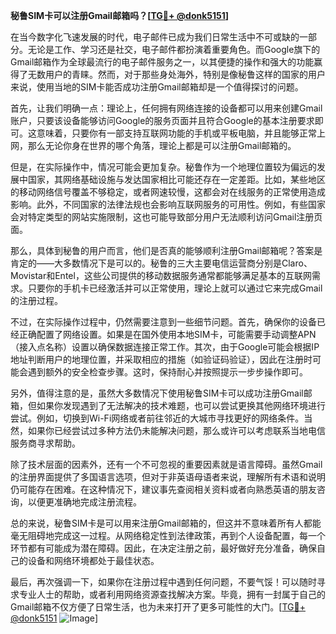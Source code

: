**秘鲁SIM卡可以注册Gmail邮箱吗？[[TG💪+ @donk5151](https://t.me/s/donk5151)]**

在当今数字化飞速发展的时代，电子邮件已成为我们日常生活中不可或缺的一部分。无论是工作、学习还是社交，电子邮件都扮演着重要角色。而Google旗下的Gmail邮箱作为全球最流行的电子邮件服务之一，以其便捷的操作和强大的功能赢得了无数用户的青睐。然而，对于那些身处海外，特别是像秘鲁这样的国家的用户来说，使用当地的SIM卡能否成功注册Gmail邮箱却是一个值得探讨的问题。

首先，让我们明确一点：理论上，任何拥有网络连接的设备都可以用来创建Gmail账户，只要该设备能够访问Google的服务页面并且符合Google的基本注册要求即可。这意味着，只要你有一部支持互联网功能的手机或平板电脑，并且能够正常上网，那么无论你身在世界的哪个角落，理论上都是可以注册Gmail邮箱的。

但是，在实际操作中，情况可能会更加复杂。秘鲁作为一个地理位置较为偏远的发展中国家，其网络基础设施与发达国家相比可能还存在一定差距。比如，某些地区的移动网络信号覆盖不够稳定，或者网速较慢，这都会对在线服务的正常使用造成影响。此外，不同国家的法律法规也会影响互联网服务的可用性。例如，有些国家会对特定类型的网站实施限制，这也可能导致部分用户无法顺利访问Gmail注册页面。

那么，具体到秘鲁的用户而言，他们是否真的能够顺利注册Gmail邮箱呢？答案是肯定的——大多数情况下是可以的。秘鲁的三大主要电信运营商分别是Claro、Movistar和Entel，这些公司提供的移动数据服务通常都能够满足基本的互联网需求。只要你的手机卡已经激活并可以正常使用，理论上就可以通过它来完成Gmail的注册过程。

不过，在实际操作过程中，仍然需要注意到一些细节问题。首先，确保你的设备已经正确配置了网络设置。如果是在国外使用本地SIM卡，可能需要手动调整APN（接入点名称）设置以确保数据连接正常工作。其次，由于Google可能会根据IP地址判断用户的地理位置，并采取相应的措施（如验证码验证），因此在注册时可能会遇到额外的安全检查步骤。这时，保持耐心并按照提示一步步操作即可。

另外，值得注意的是，虽然大多数情况下使用秘鲁SIM卡可以成功注册Gmail邮箱，但如果你发现遇到了无法解决的技术难题，也可以尝试更换其他网络环境进行尝试。例如，切换到Wi-Fi网络或者前往邻近的大城市寻找更好的网络条件。当然，如果你已经尝试过多种方法仍未能解决问题，那么或许可以考虑联系当地电信服务商寻求帮助。

除了技术层面的因素外，还有一个不可忽视的重要因素就是语言障碍。虽然Gmail的注册界面提供了多国语言选项，但对于非英语母语者来说，理解所有术语和说明仍可能存在困难。在这种情况下，建议事先查阅相关资料或者向熟悉英语的朋友咨询，以便更准确地完成注册流程。

总的来说，秘鲁SIM卡是可以用来注册Gmail邮箱的，但这并不意味着所有人都能毫无阻碍地完成这一过程。从网络稳定性到法律政策，再到个人设备配置，每一个环节都有可能成为潜在障碍。因此，在决定注册之前，最好做好充分准备，确保自己的设备和网络环境都处于最佳状态。

最后，再次强调一下，如果你在注册过程中遇到任何问题，不要气馁！可以随时寻求专业人士的帮助，或者利用网络资源查找解决方案。毕竟，拥有一封属于自己的Gmail邮箱不仅方便了日常生活，也为未来打开了更多可能性的大门。[[TG💪+ @donk5151](https://t.me/s/donk5151) ![Image](https://i.postimg.cc/rwNCRYN7/Snipaste-2025-04-30-17-27-05.png)]
